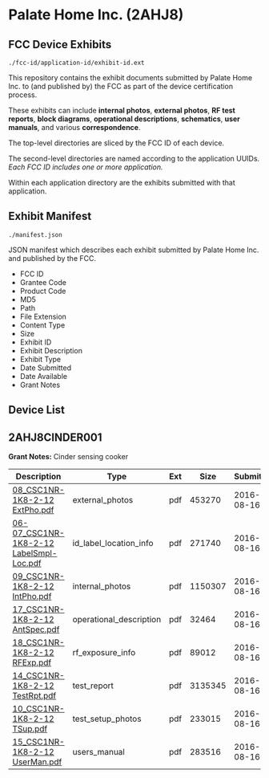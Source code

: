 # Palate Home Inc. (2AHJ8)
## FCC Device Exhibits

```
./fcc-id/application-id/exhibit-id.ext
```

This repository contains the exhibit documents submitted by Palate Home Inc. to (and published by) the FCC as part of the device certification process.

These exhibits can include **internal photos**, **external photos**, **RF test reports**, **block diagrams**, **operational descriptions**, **schematics**, **user manuals**, and various **correspondence**.

The top-level directories are sliced by the FCC ID of each device.

The second-level directories are named according to the application UUIDs. *Each FCC ID includes one or more application.*

Within each application directory are the exhibits submitted with that application. 

## Exhibit Manifest

```
./manifest.json
```

JSON manifest which describes each exhibit submitted by Palate Home Inc. and published by the FCC.

- FCC ID
- Grantee Code
- Product Code
- MD5
- Path
- File Extension
- Content Type
- Size
- Exhibit ID
- Exhibit Description
- Exhibit Type
- Date Submitted
- Date Available
- Grant Notes

## Device List
## 2AHJ8CINDER001
**Grant Notes:** Cinder sensing cooker

| Description | Type | Ext | Size | Submitted | Available |
| ----------- | ---- | --- | ---- | --------- | --------- |
| [08_CSC1NR-1K8-2-12 ExtPho.pdf](2AHJ8CINDER001/b20c0ee5a3f4e53d5879169c88d145e0/3099494.pdf) | external_photos | pdf | 453270 | 2016-08-16 | 2016-08-16 |
| [06-07_CSC1NR-1K8-2-12 LabelSmpl-Loc.pdf](2AHJ8CINDER001/b20c0ee5a3f4e53d5879169c88d145e0/3099493.pdf) | id_label_location_info | pdf | 271740 | 2016-08-16 | 2016-08-16 |
| [09_CSC1NR-1K8-2-12 IntPho.pdf](2AHJ8CINDER001/b20c0ee5a3f4e53d5879169c88d145e0/3099495.pdf) | internal_photos | pdf | 1150307 | 2016-08-16 | 2016-08-16 |
| [17_CSC1NR-1K8-2-12 AntSpec.pdf](2AHJ8CINDER001/b20c0ee5a3f4e53d5879169c88d145e0/3099503.pdf) | operational_description | pdf | 32464 | 2016-08-16 | 2016-08-16 |
| [18_CSC1NR-1K8-2-12 RFExp.pdf](2AHJ8CINDER001/b20c0ee5a3f4e53d5879169c88d145e0/3099504.pdf) | rf_exposure_info | pdf | 89012 | 2016-08-16 | 2016-08-16 |
| [14_CSC1NR-1K8-2-12 TestRpt.pdf](2AHJ8CINDER001/b20c0ee5a3f4e53d5879169c88d145e0/3099500.pdf) | test_report | pdf | 3135345 | 2016-08-16 | 2016-08-16 |
| [10_CSC1NR-1K8-2-12 TSup.pdf](2AHJ8CINDER001/b20c0ee5a3f4e53d5879169c88d145e0/3099496.pdf) | test_setup_photos | pdf | 233015 | 2016-08-16 | 2016-08-16 |
| [15_CSC1NR-1K8-2-12 UserMan.pdf](2AHJ8CINDER001/b20c0ee5a3f4e53d5879169c88d145e0/3099501.pdf) | users_manual | pdf | 283516 | 2016-08-16 | 2016-08-16 |
